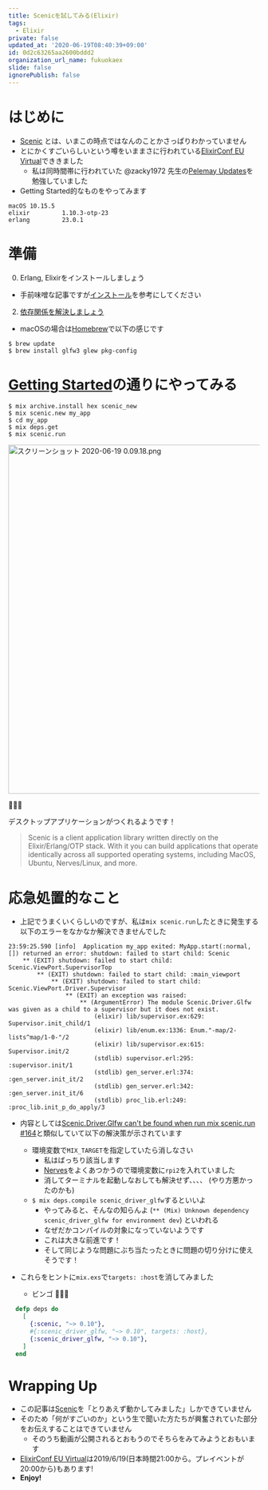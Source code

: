 ```yaml
---
title: Scenicを試してみる(Elixir)
tags:
  - Elixir
private: false
updated_at: '2020-06-19T08:40:39+09:00'
id: 0d2c63265aa2600bddd2
organization_url_name: fukuokaex
slide: false
ignorePublish: false
---
```

# はじめに
- [Scenic](https://hexdocs.pm/scenic/welcome.html) とは、いまこの時点ではなんのことかさっぱりわかっていません
- とにかくすごいらしいという噂をいままさに行われている[ElixirConf EU Virtual](https://virtual.elixirconf.eu/)でききました
    - 私は同時間帯に行われていた @zacky1972 先生の[Pelemay Updates](https://virtual.elixirconf.eu/talks/Pelemay-Updates/)を勉強していました
- Getting Started的なものをやってみます

```
macOS 10.15.5
elixir         1.10.3-otp-23
erlang         23.0.1 
```

# 準備
0. Erlang, Elixirをインストールしましょう
  - 手前味噌な記事ですが[インストール](https://qiita.com/torifukukaiou/items/d04d0273749c41eb50af#0-%E3%82%A4%E3%83%B3%E3%82%B9%E3%83%88%E3%83%BC%E3%83%AB)を参考にしてください
2. [依存関係を解決しましょう](https://hexdocs.pm/scenic/install_dependencies.html)
  - macOSの場合は[Homebrew](https://brew.sh/index_ja)で以下の感じです

```console
$ brew update
$ brew install glfw3 glew pkg-config
```

# [Getting Started](https://hexdocs.pm/scenic/getting_started.html#content)の通りにやってみる

```console
$ mix archive.install hex scenic_new
$ mix scenic.new my_app
$ cd my_app
$ mix deps.get
$ mix scenic.run
```

<img width="699" alt="スクリーンショット 2020-06-19 0.09.18.png" src="https://qiita-image-store.s3.ap-northeast-1.amazonaws.com/0/131808/a3479423-bc6b-6fc0-a8e2-3a1096cfad8e.png">

:tada::tada::tada:

デスクトップアプリケーションがつくれるようです！

> Scenic is a client application library written directly on the Elixir/Erlang/OTP stack. With it you can build applications that operate identically across all supported operating systems, including MacOS, Ubuntu, Nerves/Linux, and more.

# 応急処置的なこと
- 上記でうまくいくらしいのですが、私は`mix scenic.run`したときに発生する以下のエラーをなかなか解決できませんでした

```
23:59:25.590 [info]  Application my_app exited: MyApp.start(:normal, []) returned an error: shutdown: failed to start child: Scenic
    ** (EXIT) shutdown: failed to start child: Scenic.ViewPort.SupervisorTop
        ** (EXIT) shutdown: failed to start child: :main_viewport
            ** (EXIT) shutdown: failed to start child: Scenic.ViewPort.Driver.Supervisor
                ** (EXIT) an exception was raised:
                    ** (ArgumentError) The module Scenic.Driver.Glfw was given as a child to a supervisor but it does not exist.
                        (elixir) lib/supervisor.ex:629: Supervisor.init_child/1
                        (elixir) lib/enum.ex:1336: Enum."-map/2-lists^map/1-0-"/2
                        (elixir) lib/supervisor.ex:615: Supervisor.init/2
                        (stdlib) supervisor.erl:295: :supervisor.init/1
                        (stdlib) gen_server.erl:374: :gen_server.init_it/2
                        (stdlib) gen_server.erl:342: :gen_server.init_it/6
                        (stdlib) proc_lib.erl:249: :proc_lib.init_p_do_apply/3
```

- 内容としては[Scenic.Driver.Glfw can't be found when run mix scenic.run #164](https://github.com/boydm/scenic/issues/164)と類似していて以下の解決策が示されています
    - 環境変数で`MIX_TARGET`を指定していたら消しなさい
        - 私はばっちり該当します
        - [Nerves](https://nerves-project.org/)をよくあつかうので環境変数に`rpi2`を入れていました
        - 消してターミナルを起動しなおしても解決せず、、、、 (やり方悪かったのかも)
    - `$ mix deps.compile scenic_driver_glfw`するといいよ
        - やってみると、そんなの知らんよ (`** (Mix) Unknown dependency scenic_driver_glfw for environment dev`) といわれる
        - なぜだかコンパイルの対象になっていないようです
        - これは大きな前進です！
        - そして同じような問題にぶち当たったときに問題の切り分けに使えそうです！

- これらをヒントに`mix.exs`で`targets: :host`を消してみました
    - ビンゴ :tada::tada::tada: 

```elixir:mix.exs
  defp deps do
    [
      {:scenic, "~> 0.10"},
      #{:scenic_driver_glfw, "~> 0.10", targets: :host},
      {:scenic_driver_glfw, "~> 0.10"},
    ]
  end
``` 

# Wrapping Up
- この記事は[Scenic](https://hexdocs.pm/scenic/welcome.html)を「とりあえず動かしてみました」しかできていません
- そのため「何がすごいのか」という生で聞いた方たちが興奮されていた部分をお伝えすることはできていません
    - そのうち動画が公開されるとおもうのでそちらをみてみようとおもいます
- [ElixirConf EU Virtual](https://virtual.elixirconf.eu/)は2019/6/19(日本時間21:00から。プレイベントが20:00から)もあります!
- **Enjoy!**


